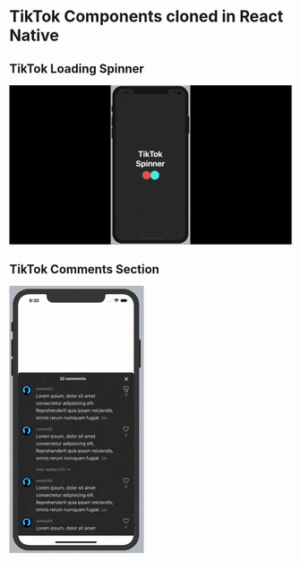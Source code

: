 # TikTok Components cloned in React Native

## TikTok Loading Spinner

![](./.github/tiktok-preview.gif)

## TikTok Comments Section

![](./.github/app-preview.gif)

